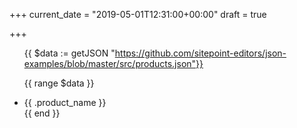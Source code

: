 +++
current_date = "2019-05-01T12:31:00+00:00"
draft = true

+++
<ul>

{{ $data := getJSON "https://github.com/sitepoint-editors/json-examples/blob/master/src/products.json"}}

{{ range $data }}
<li>
  {{ .product_name }}
</li> {{ end }}
</ul>